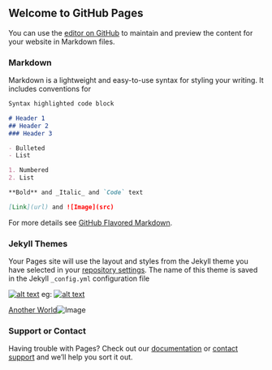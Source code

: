## Welcome to GitHub Pages

You can use the [editor on GitHub](https://github.com/RobertScalfani/HCIDesignPortfolio/edit/master/index.md) to maintain and preview the content for your website in Markdown files.

### Markdown

Markdown is a lightweight and easy-to-use syntax for styling your writing. It includes conventions for

```markdown
Syntax highlighted code block

# Header 1
## Header 2
### Header 3

- Bulleted
- List

1. Numbered
2. List

**Bold** and _Italic_ and `Code` text

[Link](url) and ![Image](src)
```

For more details see [GitHub Flavored Markdown](https://guides.github.com/features/mastering-markdown/).

### Jekyll Themes

Your Pages site will use the layout and styles from the Jekyll theme you have selected in your [repository settings](https://github.com/RobertScalfani/HCIDesignPortfolio/settings). The name of this theme is saved in the Jekyll `_config.yml` configuration file

[![alt text](image "Cat")](https://image.freepik.com/free-photo/cute-cat-picture_1122-449.jpg)
  eg:
[![alt text](https://www.gravatar.com/avatar/… "Another World")](https://medium.com/@vandana1anand/35590de784dd)


[Another World](https://medium.com/@vandana1anand/35590de784dd)![Image](https://image.freepik.com/free-photo/cute-cat-picture_1122-449.jpg)

### Support or Contact

Having trouble with Pages? Check out our [documentation](https://help.github.com/categories/github-pages-basics/) or [contact support](https://github.com/contact) and we’ll help you sort it out.
